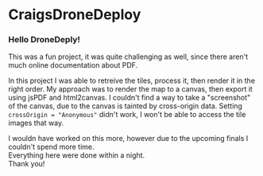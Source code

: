 # CraigsDroneDeploy

<h3>Hello DroneDeply!</h3>

<p>
This was a fun project, it was quite challenging as well, since there aren't much online documentation about PDF.
</p>
<p>
In this project I was able to retreive the tiles, process it, then render it in the right order.
My approach was to render the map to a canvas, then export it using jsPDF and html2canvas.
I couldn't find a way to take a "screenshot" of the canvas, due to the canvas is tainted by cross-origin data.
Setting <code>crossOrigin = "Anonymous"</code> didn't work, I won't be able to access the tile images that way.
</p>
<p>
I wouldn have worked on this more, however due to the upcoming finals I couldn't spend more time.  <br />
Everything here were done within a night. <br />
Thank you!
</p>
